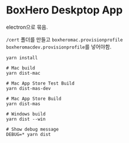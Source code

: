 # BoxHero Deskptop App

electron으로 묶음.

`/cert` 폴더를 만들고 `boxheromac.provisionprofile`  `boxheromacdev.provisionprofile`를 넣어야함.

```
yarn install

# Mac build
yarn dist-mac

# Mac App Store Test Build
yarn dist-mas-dev

# Mac App Store Build
yarn dist-mas

# Windows build
yarn dist --win

# Show debug message
DEBUG=* yarn dist
```
